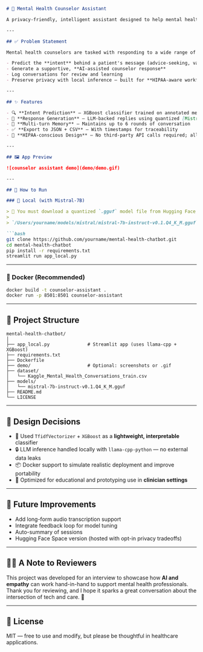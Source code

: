 
```markdown
# 🧠 Mental Health Counselor Assistant

A privacy-friendly, intelligent assistant designed to help mental health professionals explore **response suggestions** based on patient input. Built with `XGBoost` for intent classification and `Mistral-7B` for natural language generation, this app helps support clinical conversations with empathy and structure — while keeping you in full control.

---

## ✅ Problem Statement

Mental health counselors are tasked with responding to a wide range of complex emotions and situations. In high-pressure or uncertain moments, this tool helps:

- Predict the **intent** behind a patient's message (advice-seeking, validation, informational, or inquisitive)
- Generate a supportive, **AI-assisted counselor response**
- Log conversations for review and learning
- Preserve privacy with local inference — built for **HIPAA-aware workflows**

---

## ✨ Features

- 🔍 **Intent Prediction** — XGBoost classifier trained on annotated mental health dialogue
- 💬 **Response Generation** — LLM-backed replies using quantized [Mistral-7B](https://mistral.ai/news/announcing-mistral-7b/)
- 🧠 **Multi-turn Memory** — Maintains up to 6 rounds of conversation
- ✅ **Export to JSON + CSV** — With timestamps for traceability
- 🧰 **HIPAA-conscious Design** — No third-party API calls required; all runs locally

---

## 🖼️ App Preview

![counselor assistant demo](demo/demo.gif)

---

## 🚀 How to Run

### 🔧 Local (with Mistral-7B)

> 🧩 You must download a quantized `.gguf` model file from Hugging Face or TheBloke, e.g.:
>
> `/Users/yourname/models/mistral/mistral-7b-instruct-v0.1.Q4_K_M.gguf`

```bash
git clone https://github.com/yourname/mental-health-chatbot.git
cd mental-health-chatbot
pip install -r requirements.txt
streamlit run app_local.py
```

---

### 🐳 Docker (Recommended)

```bash
docker build -t counselor-assistant .
docker run -p 8501:8501 counselor-assistant
```

---

## 📁 Project Structure

```
mental-health-chatbot/
│
├── app_local.py              # Streamlit app (uses llama-cpp + XGBoost)
├── requirements.txt
├── Dockerfile
├── demo/                     # Optional: screenshots or .gif
├── dataset/
│   └── Kaggle_Mental_Health_Conversations_train.csv
├── models/
│   └── mistral-7b-instruct-v0.1.Q4_K_M.gguf
├── README.md
└── LICENSE
```

---

## 📌 Design Decisions

- 🧠 Used `TfidfVectorizer` + `XGBoost` as a **lightweight, interpretable** classifier
- 🔒 LLM inference handled locally with `llama-cpp-python` — no external data leaks
- 📦 Docker support to simulate realistic deployment and improve portability
- 🎯 Optimized for educational and prototyping use in **clinician settings**

---

## 📍 Future Improvements

- Add long-form audio transcription support
- Integrate feedback loop for model tuning
- Auto-summary of sessions
- Hugging Face Space version (hosted with opt-in privacy tradeoffs)

---

## 👩‍⚕️ A Note to Reviewers

This project was developed for an interview to showcase how **AI and empathy** can work hand-in-hand to support mental health professionals. Thank you for reviewing, and I hope it sparks a great conversation about the intersection of tech and care. 💙

---

## 📄 License

MIT — free to use and modify, but please be thoughtful in healthcare applications.
```

